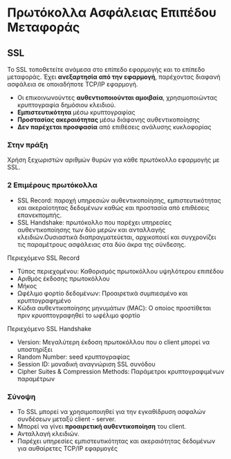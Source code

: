 # Πρωτόκολλα Ασφάλειας Επιπέδου Μεταφοράς 

## SSL
Το SSL τοποθετείτε ανάμεσα στο επίπεδο εφαρμογής και το επίπεδο μεταφοράς. Έχει **ανεξαρτησία από την εφαρμογή**, παρέχοντας διαφανή ασφάλεια σε οποιαδήποτε TCP/IP εφαρμογή.

- Οι επικοινωνούντες **αυθεντιοποιούνται αμοιβαία**, χρησιμοποιώντας κρυπτογραφία δημόσιου κλειδιού.
- **Εμπιστευτικότητα** μέσω κρυπτογραφίας
- **Προστασίας ακεραιότητας** μέσω διάφανης αυθεντικοποίησης
- **Δεν παρέχεται προσφασία** από επιθέσεις ανάλυσης κυκλοφορίας

### Στην πράξη

Χρήση ξεχωριστών αριθμών θυρών για κάθε πρωτόκολλο εφαρμογής με SSL.

### 2 Επιμέρους πρωτόκολλα 

- SSL Record: παροχή υπηρεσιών αυθεντικοποίησης, εμπιστευτικότητας και ακεραίοτητας δεδομένων καθώς και προστασία από επιθέσεις επανεκπομπής.
- SSL Handshake: πρωτόκολλο που παρέχει υπηρεσίες αυθεντικοποίησης των δύο μερών και ανταλλαγής κλειδιών.Ουσιαστικά διαπραγματεύεται, αρχικοποιεί και συγχρονίζει τις παραμέτρους ασφάλειας στα δύο άκρα της σύνδεσης.

Περιεχόμενο SSL Record
- Τύπος περιεχομένου: Καθορισμός πρωτοκόλλου υψηλότερου επιπέδου
- Αριθμός έκδοσης πρωτοκόλλου
- Μήκος
- Ωφέλιμο φορτίο δεδομένων: Προαιρετικά συμπιεσμένο και κρυπτογραφημένο
- Κώδια αυθεντικοποίησης μηνυμάτων (MAC): Ο οποίος προστίθεται πριν κρυοπτογραφηθεί το ωφέλιμο φορτίο

Περιεχόμενο SSL Handshake
- Version: Μεγαλύτερη έκδοση πρωτοκόλλου που ο client μπορεί να υποστηρίξει
- Random Number: seed κρυπτογραφίας
- Session ID: μοναδική αναγνώριση SSL συνόδου
- Cipher Suites & Compression Methods: Παράμετροι κρυπτογραφιμένων παραμέτρων

### Σύνοψη

- Το SSL μπορεί να χρησιμοποιηθεί για την εγκαθίδρυση ασφαλών συνδέσεων μεταξύ client - server.
- Μπορεί να γίνει **προαιρετική αυθεντικοποίηση** του client.
- Ανταλλαγή κλειδιών.
- Παρέχει υπηρεσίες εμπιστευτικότητας και ακεραιότητας δεδομένων για αυθαίρετες TCP/IP εφαρμογές